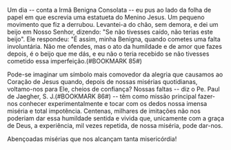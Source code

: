 
Um dia -- conta a Irmã Benigna Consolata -- eu pus ao lado da folha de papel em que escrevia uma estatueta do Menino Jesus. Um pequeno movimento que fiz a derrubou. Levantei-a do chão, sem demora, e dei um beijo em Nosso Senhor, dizendo: "Se não tivesses caído, não terias este beijo". Ele respondeu: "É assim, minha Benigna, quando cometes uma falta involuntária. Não me ofendes, mas o ato da humildade e de amor que fazes depois, é o beijo que me dás, e eu não o teria recebido se não tivesses cometido essa imperfeição.(#BOOKMARK 85#)

Pode-se imaginar um símbolo mais comovedor da alegria que causamos ao Coração de Jesus quando, depois de nossas misérias quotidianas, voltamo-nos para Ele, cheios de confiança? Nossas faltas -- diz o Pe. Paul de Jaegher, S. J.(#BOOKMARK 86#) -- têm como missão principal fazer-nos conhecer experimentalmente e tocar com os dedos nossa imensa miséria e total impotência. Centenas, milhares de imitações não nos poderiam dar essa humildade sentida e vivida que, unicamente com a graça de Deus, a experiência, mil vezes repetida, de nossa miséria, pode dar-nos.

Abençoadas misérias que nos alcançam tanta misericórdia!

